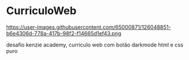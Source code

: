 # CurriculoWeb

https://user-images.githubusercontent.com/65000871/126048851-b6e4306d-778a-417b-98f2-f14665d1ef43.png

desafio kenzie academy, curriculo web com botão darkmode html e css puro
